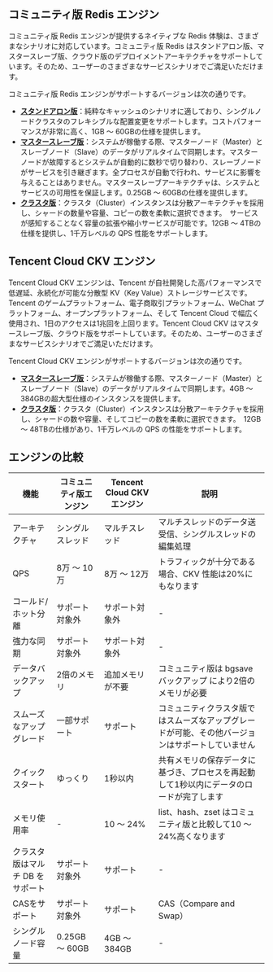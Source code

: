 ﻿## コミュニティ版 Redis エンジン
コミュニティ版 Redis エンジンが提供するネイティブな Redis 体験は、さまざまなシナリオに対応しています。コミュニティ版 Redis はスタンドアロン版、マスタースレーブ版、クラウド版のデプロイメントアーキテクチャをサポートしています。そのため、ユーザーのさまざまなサービスシナリオでご満足いただけます。

コミュニティ版 Redis エンジンがサポートするバージョンは次の通りです。
 - [**スタンドアロン版**](https://cloud.tencent.com/document/product/239/17951)：純粋なキャッシュのシナリオに適しており、シングルノードクラスタのフレキシブルな配置変更をサポートします。コストパフォーマンスが非常に高く、1GB ～ 60GBの仕様を提供します。
 - [**マスタースレーブ版**](https://cloud.tencent.com/document/product/239/17950)：システムが稼働する際、マスターノード（Master）とスレーブノード（Slave）のデータがリアルタイムで同期します。マスターノードが故障するとシステムが自動的に数秒で切り替わり、スレーブノードがサービスを引き継ぎます。全プロセスが自動で行われ、サービスに影響を与えることはありません。マスタースレーブアーキテクチャは、システムとサービスの可用性を保証します。0.25GB ～ 60GBの仕様を提供します。
 - [**クラスタ版**](https://cloud.tencent.com/document/product/239/18336)：クラスタ（Cluster）インスタンスは分散アーキテクチャを採用し、シャードの数量や容量、コピーの数を柔軟に選択できます。　サービスが感知することなく容量の拡張や縮小サービスが可能です。12GB ～ 4TBの仕様を提供し、1千万レベルの QPS 性能をサポートします。

## Tencent Cloud CKV エンジン
Tencent Cloud CKV エンジンは、Tencent が自社開発した高パフォーマンスで低遅延、永続化が可能な分散型 KV（Key Value）ストレージサービスです。Tencent のゲームプラットフォーム、電子商取引プラットフォーム、WeChat プラットフォーム、オープンプラットフォーム、そして Tencent Cloud で幅広く使用され、1日のアクセスは1兆回を上回ります。Tencent Cloud CKV はマスタースレーブ版、クラウド版をサポートしています。そのため、ユーザーのさまざまなサービスシナリオでご満足いただけます。

Tencent Cloud CKV エンジンがサポートするバージョンは次の通りです。
 - [**マスタースレーブ版**](https://cloud.tencent.com/document/product/239/17948)：システムが稼働する際、マスターノード（Master）とスレーブノード（Slave）のデータがリアルタイムで同期します。4GB ～ 384GBの超大型仕様のインスタンスを提供します。
 - [**クラスタ版**](https://cloud.tencent.com/document/product/239/17949)：クラスタ（Cluster）インスタンスは分散アーキテクチャを採用し、シャードの数や容量、そしてコピーの数を柔軟に選択できます。　12GB ～ 48TBの仕様があり、1千万レベルの QPS の性能をサポートします。
 

## エンジンの比較

|機能|コミュニティ版エンジン|Tencent Cloud CKV エンジン|説明|
|--|--|--|--|
|アーキテクチャ|シングルスレッド|マルチスレッド|マルチスレッドのデータ送受信、シングルスレッドの編集処理|
|QPS|8万 ～ 10万|8万 ～ 12万|トラフィックが十分である場合、CKV 性能は20%にもなります|
コールド/ホット分離|サポート対象外|サポート対象外|-|
|強力な同期|サポート対象外|サポート対象外|- |
|データバックアップ|2倍のメモリ|追加メモリが不要|コミュニティ版は bgsave バックアップ により2倍のメモリが必要|
|スムーズなアップグレード|一部サポート|サポート|コミュニティクラスタ版ではスムーズなアップグレードが可能、その他バージョンはサポートしていません|
|クイックスタート|ゆっくり|1秒以内|共有メモリの保存データに基づき、プロセスを再起動して1秒以内にデータのロードが完了します|
|メモリ使用率|-|10 ～ 24%|list、hash、zset はコミュニティ版と比較して10 ～ 24%高くなります|
|クラスタ版はマルチ DB をサポート|サポート対象外|サポート|-|
|CASをサポート|サポート対象外|サポート|CAS（Compare and Swap）|
|シングルノード容量|0.25GB ～ 60GB|4GB ～ 384GB|-|

